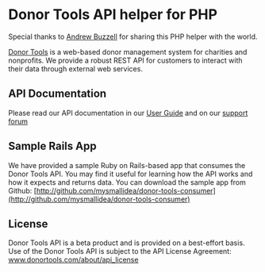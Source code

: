 Donor Tools API helper for PHP
===============================

Special thanks to [Andrew Buzzell](http://netgrowth.ca/) for sharing this PHP helper with the world. 

[Donor Tools](http://www.donortools.com) is a web-based donor management system for charities and nonprofits. We provide a robust REST API for customers to interact with their data through external web services. 

API Documentation
-----------------
Please read our API documentation in our [User Guide](http://donortools.com/userguide/api) and on our [support forum](http://support.donortools.com/forums/47417/entries)

Sample Rails App
----------------
We have provided a sample Ruby on Rails-based app that consumes the Donor Tools API. You may find it useful for learning how the API works and how it expects and returns data. You can download the sample app from Github: [http://github.com/mysmallidea/donor-tools-consumer](http://github.com/mysmallidea/donor-tools-consumer)

License
-------
Donor Tools API is a beta product and is provided on a best-effort basis. Use of the Donor Tools API is subject to the API License Agreement: www.donortools.com/about/api_license

